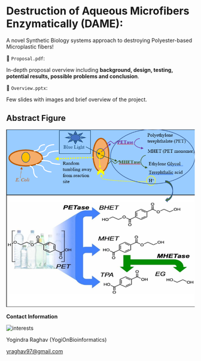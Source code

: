# Destruction of Aqueous Microfibers Enzymatically (DAME): 

A novel Synthetic Biology systems approach to destroying Polyester-based Microplastic fibers!

📜 `Proposal.pdf`: 

In-depth proposal overview including **background, design, testing, potential results, possible problems and conclusion**. 


📜 `Overview.pptx`: 

Few slides with images and brief overview of the project. 

## Abstract Figure 

![Abstract Figure](https://raw.githubusercontent.com/YogiOnBioinformatics/DAME-Destruction-of-Aqueous-Microfibers-Enzymatically/master/Abstract_Figure.png)

**Contact Information** 

![interests](https://avatars1.githubusercontent.com/u/38919947?s=400&u=49ab1365a14fac78a91e425efd583f7a2bcb3e25&v=4)

Yogindra Raghav (YogiOnBioinformatics) 

yraghav97@gmail.com
